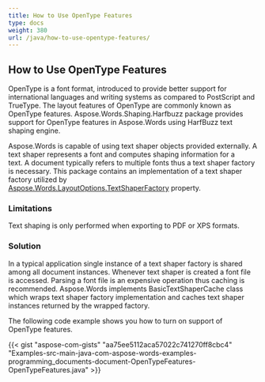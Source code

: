 ```yaml
---
title: How to Use OpenType Features
type: docs
weight: 380
url: /java/how-to-use-opentype-features/
---
```


## **How to Use OpenType Features**

OpenType is a font format, introduced to provide better support for international languages and writing systems as compared to PostScript and TrueType. The layout features of OpenType are commonly known as OpenType features. Aspose.Words.Shaping.Harfbuzz package provides support for OpenType features in Aspose.Words using HarfBuzz text shaping engine.

Aspose.Words is capable of using text shaper objects provided externally. A text shaper represents a font and computes shaping information for a text. A document typically refers to multiple fonts thus a text shaper factory is necessary. This package contains an implementation of a text shaper factory utilized by [Aspose.W](https://apireference.aspose.com/java/words/com.aspose.words/LayoutOptions)[ords.LayoutOptions.TextShaperFactory](https://apireference.aspose.com/java/words/com.aspose.words/LayoutOptions) property.

### **Limitations**

Text shaping is only performed when exporting to PDF or XPS formats.

### **Solution**

In a typical application single instance of a text shaper factory is shared among all document instances. Whenever text shaper is created a font file is accessed. Parsing a font file is an expensive operation thus caching is recommended. Aspose.Words implements BasicTextShaperCache class which wraps text shaper factory implementation and caches text shaper instances returned by the wrapped factory.

The following code example shows you how to turn on support of OpenType features.

{{< gist "aspose-com-gists" "aa75ee5112aca57022c741270ff8cbc4" "Examples-src-main-java-com-aspose-words-examples-programming_documents-document-OpenTypeFeatures-OpenTypeFeatures.java" >}}

